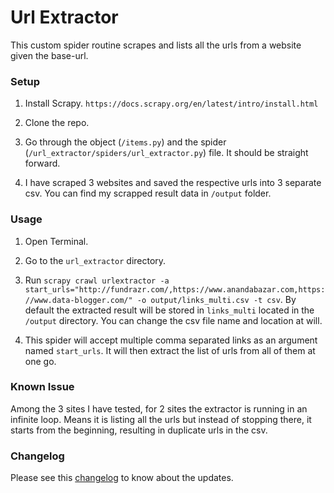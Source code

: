 # Url Extractor

This custom spider routine scrapes and lists all the urls from a website given the base-url.

### Setup

1. Install Scrapy. `https://docs.scrapy.org/en/latest/intro/install.html`

2. Clone the repo.

3. Go through the object (`/items.py`) and the spider (`/url_extractor/spiders/url_extractor.py`) file. It should be straight forward.

4. I have scraped 3 websites and saved the respective urls into 3 separate csv. You can find my scrapped result data in `/output` folder.

### Usage

1. Open Terminal.

2. Go to the `url_extractor` directory.

3. Run `scrapy crawl urlextractor -a start_urls="http://fundrazr.com/,https://www.anandabazar.com,https://www.data-blogger.com/" -o output/links_multi.csv -t csv`. By default the extracted result will be stored in `links_multi` located in the `/output` directory. You can change the csv file name  and location at will.

4. This spider will accept multiple comma separated links as an argument named `start_urls`. It will then extract the list of urls from all of them at one go.

### Known Issue

Among the 3 sites I have tested, for 2 sites the extractor is running in an infinite loop. Means it is listing all the urls but instead of stopping there, it starts from the beginning, resulting in duplicate urls in the csv.

### Changelog

Please see this [changelog](https://github.com/react117/url_extractor/blob/master/CHANGELOG.md) to know about the updates.
